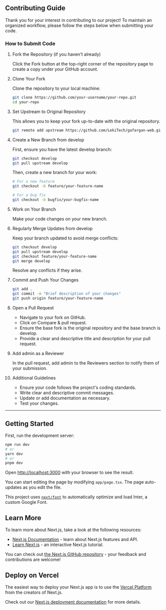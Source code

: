 ## Contributing Guide

Thank you for your interest in contributing to our project! To maintain an organized workflow, please follow the steps below when submitting your code.

### How to Submit Code

1. Fork the Repository (if you haven't already)

   Click the Fork button at the top-right corner of the repository page to create a copy under your GitHub account.

2. Clone Your Fork

   Clone the repository to your local machine:

   ```bash
   git clone https://github.com/your-username/your-repo.git
   cd your-repo
   ```

3. Set Upstream to Original Repository

   This allows you to keep your fork up-to-date with the original repository.

   ```bash
   git remote add upstream https://github.com/LekiTech/gafargan-web.git
   ```

4. Create a New Branch from develop

   First, ensure you have the latest develop branch:

   ```bash
   git checkout develop
   git pull upstream develop
   ```

   Then, create a new branch for your work:

   ```bash
   # For a new feature
   git checkout -b feature/your-feature-name

   # For a bug fix
   git checkout -b bugfix/your-bugfix-name
   ```

5. Work on Your Branch

   Make your code changes on your new branch.

6. Regularly Merge Updates from develop

   Keep your branch updated to avoid merge conflicts:

   ```bash
   git checkout develop
   git pull upstream develop
   git checkout feature/your-feature-name
   git merge develop
   ```

   Resolve any conflicts if they arise.

7. Commit and Push Your Changes

   ```bash
   git add .
   git commit -m "Brief description of your changes"
   git push origin feature/your-feature-name
   ```

8. Open a Pull Request

   - Navigate to your fork on GitHub.
   - Click on Compare & pull request.
   - Ensure the base fork is the original repository and the base branch is develop.
   - Provide a clear and descriptive title and description for your pull request.

9. Add admin as a Reviewer

   In the pull request, add admin to the Reviewers section to notify them of your submission.

10. Additional Guidelines
    - Ensure your code follows the project's coding standards.
    - Write clear and descriptive commit messages.
    - Update or add documentation as necessary.
    - Test your changes.

---

## Getting Started

First, run the development server:

```bash
npm run dev
# or
yarn dev
# or
pnpm dev
```

Open [http://localhost:3000](http://localhost:3000) with your browser to see the result.

You can start editing the page by modifying `app/page.tsx`. The page auto-updates as you edit the file.

This project uses [`next/font`](https://nextjs.org/docs/basic-features/font-optimization) to automatically optimize and load Inter, a custom Google Font.

## Learn More

To learn more about Next.js, take a look at the following resources:

- [Next.js Documentation](https://nextjs.org/docs) - learn about Next.js features and API.
- [Learn Next.js](https://nextjs.org/learn) - an interactive Next.js tutorial.

You can check out [the Next.js GitHub repository](https://github.com/vercel/next.js/) - your feedback and contributions are welcome!

## Deploy on Vercel

The easiest way to deploy your Next.js app is to use the [Vercel Platform](https://vercel.com/new?utm_medium=default-template&filter=next.js&utm_source=create-next-app&utm_campaign=create-next-app-readme) from the creators of Next.js.

Check out our [Next.js deployment documentation](https://nextjs.org/docs/deployment) for more details.
